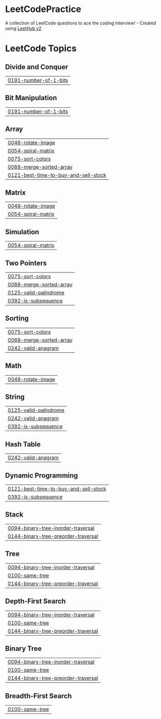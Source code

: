 # LeetCodePractice
A collection of LeetCode questions to ace the coding interview! - Created using [LeetHub v2](https://github.com/arunbhardwaj/LeetHub-2.0)

<!---LeetCode Topics Start-->
# LeetCode Topics
## Divide and Conquer
|  |
| ------- |
| [0191-number-of-1-bits](https://github.com/syedaaqib25/LeetCodePractice/tree/master/0191-number-of-1-bits) |
## Bit Manipulation
|  |
| ------- |
| [0191-number-of-1-bits](https://github.com/syedaaqib25/LeetCodePractice/tree/master/0191-number-of-1-bits) |
## Array
|  |
| ------- |
| [0048-rotate-image](https://github.com/syedaaqib25/LeetCodePractice/tree/master/0048-rotate-image) |
| [0054-spiral-matrix](https://github.com/syedaaqib25/LeetCodePractice/tree/master/0054-spiral-matrix) |
| [0075-sort-colors](https://github.com/syedaaqib25/LeetCodePractice/tree/master/0075-sort-colors) |
| [0088-merge-sorted-array](https://github.com/syedaaqib25/LeetCodePractice/tree/master/0088-merge-sorted-array) |
| [0121-best-time-to-buy-and-sell-stock](https://github.com/syedaaqib25/LeetCodePractice/tree/master/0121-best-time-to-buy-and-sell-stock) |
## Matrix
|  |
| ------- |
| [0048-rotate-image](https://github.com/syedaaqib25/LeetCodePractice/tree/master/0048-rotate-image) |
| [0054-spiral-matrix](https://github.com/syedaaqib25/LeetCodePractice/tree/master/0054-spiral-matrix) |
## Simulation
|  |
| ------- |
| [0054-spiral-matrix](https://github.com/syedaaqib25/LeetCodePractice/tree/master/0054-spiral-matrix) |
## Two Pointers
|  |
| ------- |
| [0075-sort-colors](https://github.com/syedaaqib25/LeetCodePractice/tree/master/0075-sort-colors) |
| [0088-merge-sorted-array](https://github.com/syedaaqib25/LeetCodePractice/tree/master/0088-merge-sorted-array) |
| [0125-valid-palindrome](https://github.com/syedaaqib25/LeetCodePractice/tree/master/0125-valid-palindrome) |
| [0392-is-subsequence](https://github.com/syedaaqib25/LeetCodePractice/tree/master/0392-is-subsequence) |
## Sorting
|  |
| ------- |
| [0075-sort-colors](https://github.com/syedaaqib25/LeetCodePractice/tree/master/0075-sort-colors) |
| [0088-merge-sorted-array](https://github.com/syedaaqib25/LeetCodePractice/tree/master/0088-merge-sorted-array) |
| [0242-valid-anagram](https://github.com/syedaaqib25/LeetCodePractice/tree/master/0242-valid-anagram) |
## Math
|  |
| ------- |
| [0048-rotate-image](https://github.com/syedaaqib25/LeetCodePractice/tree/master/0048-rotate-image) |
## String
|  |
| ------- |
| [0125-valid-palindrome](https://github.com/syedaaqib25/LeetCodePractice/tree/master/0125-valid-palindrome) |
| [0242-valid-anagram](https://github.com/syedaaqib25/LeetCodePractice/tree/master/0242-valid-anagram) |
| [0392-is-subsequence](https://github.com/syedaaqib25/LeetCodePractice/tree/master/0392-is-subsequence) |
## Hash Table
|  |
| ------- |
| [0242-valid-anagram](https://github.com/syedaaqib25/LeetCodePractice/tree/master/0242-valid-anagram) |
## Dynamic Programming
|  |
| ------- |
| [0121-best-time-to-buy-and-sell-stock](https://github.com/syedaaqib25/LeetCodePractice/tree/master/0121-best-time-to-buy-and-sell-stock) |
| [0392-is-subsequence](https://github.com/syedaaqib25/LeetCodePractice/tree/master/0392-is-subsequence) |
## Stack
|  |
| ------- |
| [0094-binary-tree-inorder-traversal](https://github.com/syedaaqib25/LeetCodePractice/tree/master/0094-binary-tree-inorder-traversal) |
| [0144-binary-tree-preorder-traversal](https://github.com/syedaaqib25/LeetCodePractice/tree/master/0144-binary-tree-preorder-traversal) |
## Tree
|  |
| ------- |
| [0094-binary-tree-inorder-traversal](https://github.com/syedaaqib25/LeetCodePractice/tree/master/0094-binary-tree-inorder-traversal) |
| [0100-same-tree](https://github.com/syedaaqib25/LeetCodePractice/tree/master/0100-same-tree) |
| [0144-binary-tree-preorder-traversal](https://github.com/syedaaqib25/LeetCodePractice/tree/master/0144-binary-tree-preorder-traversal) |
## Depth-First Search
|  |
| ------- |
| [0094-binary-tree-inorder-traversal](https://github.com/syedaaqib25/LeetCodePractice/tree/master/0094-binary-tree-inorder-traversal) |
| [0100-same-tree](https://github.com/syedaaqib25/LeetCodePractice/tree/master/0100-same-tree) |
| [0144-binary-tree-preorder-traversal](https://github.com/syedaaqib25/LeetCodePractice/tree/master/0144-binary-tree-preorder-traversal) |
## Binary Tree
|  |
| ------- |
| [0094-binary-tree-inorder-traversal](https://github.com/syedaaqib25/LeetCodePractice/tree/master/0094-binary-tree-inorder-traversal) |
| [0100-same-tree](https://github.com/syedaaqib25/LeetCodePractice/tree/master/0100-same-tree) |
| [0144-binary-tree-preorder-traversal](https://github.com/syedaaqib25/LeetCodePractice/tree/master/0144-binary-tree-preorder-traversal) |
## Breadth-First Search
|  |
| ------- |
| [0100-same-tree](https://github.com/syedaaqib25/LeetCodePractice/tree/master/0100-same-tree) |
<!---LeetCode Topics End-->